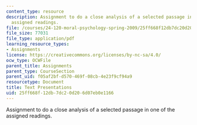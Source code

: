 ```yaml
---
content_type: resource
description: Assignment to do a close analysis of a selected passage in one of the
  assigned readings.
file: /courses/24-120-moral-psychology-spring-2009/25ff668f12db7dc20d206d07eb0e1166_MIT24_120s09_assn04.pdf
file_size: 77031
file_type: application/pdf
learning_resource_types:
- Assignments
license: https://creativecommons.org/licenses/by-nc-sa/4.0/
ocw_type: OCWFile
parent_title: Assignments
parent_type: CourseSection
parent_uid: f05af2bf-d570-469f-08cb-4e23f9cf94a9
resourcetype: Document
title: Text Presentations
uid: 25ff668f-12db-7dc2-0d20-6d07eb0e1166
---
```

Assignment to do a close analysis of a selected passage in one of the assigned readings.
